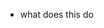 - what does this do

<!---
Rami-Slicer/Rami-Slicer is a ✨ special ✨ repository because its `README.md` (this file) appears on your GitHub profile.
You can click the Preview link to take a look at your changes.
--->
